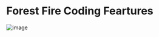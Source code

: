 # Forest Fire Coding Feartures 
![image](https://user-images.githubusercontent.com/72683052/98969774-1b6c1900-2507-11eb-9170-0bdd51df4085.png)
